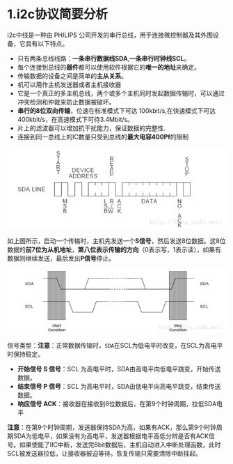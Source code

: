 # 1.i2c协议简要分析
i2c中线是一种由 PHILIPS 公司开发的串行总线，用于连接微控制器及其外围设备，它具有以下特点。

* 只有两条总线线路：**一条串行数据线SDA**,**一条串行时钟线SCL**。
* 每个连接到总线的**器件**都可以使用软件根据它的**唯一的地址**来确定。
* 传输数据的设备之间是简单的**主从关系**。
* 机可以用作主机发送器或者主机接收器
* 它是一个真正的多主机总线，两个或多个主机同时发起数据传输时，可以通过冲突检测和仲裁来防止数据被破坏。
* **串行的8位双向传输**，位速在标准模式下可达 100kbit/s,在快速模式下可达400kbit/s，在高速模式下可待3.4Mbit/s。
* 片上的滤波器可以增加抗干扰能力，保证数据的完整性.
* 连接到同一总线上的IC数量只受到总线的**最大电容400Pf**的限制

![](image/20160619194723893.png)

如上图所示，启动一个传输时，主机先发送一个**S信号**，然后发送8位数据。这8位数据的**前7位为从机地址**，**第八位表示传输的方向**（0表示写，1表示读），如果有数据则继续发送，最后发出**P信号**停止。

![](image/20160619195026933.png)

信号类型：**注意**：正常数据传输时，`SDA`在SCL为低电平时改变，在SCL为高电平时保持稳定。

* **开始信号 S 信号**：SCL 为高电平时，SDA由高电平向低电平跳变，开始传送数据。
* **结束信号 P 信号**：SCL 为高电平时，SDA由低电平向高电平跳变，结束传送数据。
* **响应信号 ACK**：接收器在接收到8位数据后，在第9个时钟周期，拉低SDA电平

**注意**：在第9个时钟周期，发送器保持SDA为高，如果有ACK，那么第9个时钟周期SDA为低电平，如果没有为高电平，发送器根据电平高低分辨是否有ACK信号。如果使能了IIC中断，发送完8bit数据后，主机自动进入中断处理函数，此时SCL被发送器拉低，让接收器被迫等待。恢复传输只需要清除中断挂起。